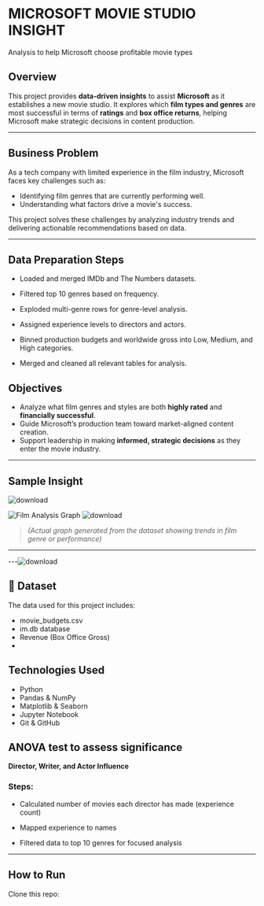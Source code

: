 # MICROSOFT MOVIE STUDIO INSIGHT
Analysis to help Microsoft choose profitable movie types

##  Overview
This project provides **data-driven insights** to assist **Microsoft** as it establishes a new movie studio. It explores which **film types and genres** are most successful in terms of **ratings** and **box office returns**, helping Microsoft make strategic decisions in content production.

---

##  Business Problem
As a tech company with limited experience in the film industry, Microsoft faces key challenges such as:
- Identifying film genres that are currently performing well.
- Understanding what factors drive a movie's success.

This project solves these challenges by analyzing industry trends and delivering actionable recommendations based on data.

---
## Data Preparation Steps
- Loaded and merged IMDb and The Numbers datasets.

- Filtered top 10 genres based on frequency.

- Exploded multi-genre rows for genre-level analysis.

- Assigned experience levels to directors and actors.

- Binned production budgets and worldwide gross into Low, Medium, and High categories.

- Merged and cleaned all relevant tables for analysis.


##  Objectives
- Analyze what film genres and styles are both **highly rated** and **financially successful**.
- Guide Microsoft’s production team toward market-aligned content creation.
- Support leadership in making **informed, strategic decisions** as they enter the movie industry.

---

##  Sample Insight
![download](https://github.com/user-attachments/assets/5ae813e5-f334-409c-be32-56efe1acf200)



![Film Analysis Graph](plot.png)
![download](https://github.com/user-attachments/assets/027f43a5-fa5d-4491-81a9-04652960dd3c)


> *(Actual graph generated from the dataset showing trends in film genre or performance)*

---

---![download](https://github.com/user-attachments/assets/b4bb93bc-b961-4ce0-8da1-ac4110b0deb1)

## 📂 Dataset
The data used for this project includes:
- movie_budgets.csv
- im.db database
- Revenue (Box Office Gross)
- 
## Technologies Used
- Python
- Pandas & NumPy
- Matplotlib & Seaborn
- Jupyter Notebook
- Git & GitHub
## ANOVA test to assess significance

 **Director, Writer, and Actor Influence**
### Steps:

- Calculated number of movies each director has made (experience count)

- Mapped experience to names

- Filtered data to top 10 genres for focused analysis

---

##  How to Run 
Clone this repo:
